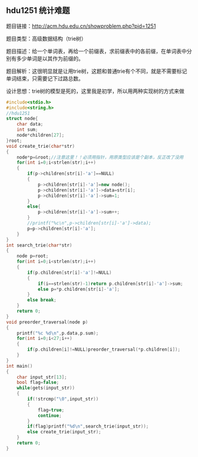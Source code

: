 ## hdu1251 统计难题

题目链接：http://acm.hdu.edu.cn/showproblem.php?pid=1251

题目类型：高级数据结构（trie树）

题目描述：给一个单词表，再给一个前缀表，求前缀表中的各前缀，在单词表中分别有多少单词是以其作为前缀的。

题目解析：这很明显就是让用trie树，这题和普通trie有个不同，就是不需要标记单词结束，只需要记下过路总数。

设计思想：trie树的模型是死的，这里我是初学，所以用两种实现树的方式来做

```c++
#include<stdio.h>
#include<string.h>
//hdu1251
struct node{
    char data;
    int sum;
    node*children[27];
}root;
void create_trie(char*str)
{
    node*p=&root;//注意这里！！必须用指针，用原类型应该是个副本，反正改了没用
    for(int i=0;i<strlen(str);i++)
    {
        if(p->children[str[i]-'a']==NULL)
        {
            p->children[str[i]-'a']=new node();
            p->children[str[i]-'a']->data=str[i];
            p->children[str[i]-'a']->sum=1;
        }
        else{
            p->children[str[i]-'a']->sum++;
        }
        //printf("%c\n",p->children[str[i]-'a']->data);
        p=p->children[str[i]-'a'];
    }
}
int search_trie(char*str)
{
    node p=root;
    for(int i=0;i<strlen(str);i++)
    {
        if(p.children[str[i]-'a']!=NULL)
        {
            if(i==strlen(str)-1)return p.children[str[i]-'a']->sum;
            else p=*p.children[str[i]-'a'];
        }
        else break;
    }
    return 0;
}
void preorder_traversal(node p)
{
    printf("%c %d\n",p.data,p.sum);
    for(int i=0;i<27;i++)
    {
        if(p.children[i]!=NULL)preorder_traversal(*p.children[i]);
    }
}
int main()
{
    char input_str[13];
    bool flag=false;
    while(gets(input_str))
    {
        if(!strcmp("\0",input_str))
        {
            flag=true;
            continue;
        }
        if(flag)printf("%d\n",search_trie(input_str));
        else create_trie(input_str);
    }
    return 0;
}

```
